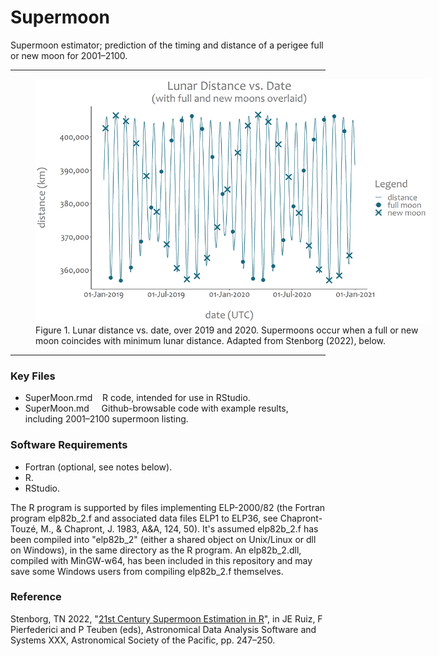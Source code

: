 # Supermoon

Supermoon estimator; prediction of the timing and distance of a perigee full or new moon for 2001–2100.

---

<figure style="width:632px;">
  <img src="lunar_distance_vs_date.png" alt="MCMC parallelisation and Stan model inference speedup" width="632" height="390">
  <figcaption>Figure 1. Lunar distance vs. date, over 2019 and 2020. Supermoons occur when a full or new moon coincides with minimum lunar distance. Adapted from Stenborg (2022), below.</figcaption>
</figure>

---

### Key Files

- SuperMoon.rmd &nbsp;&nbsp; R code, intended for use in RStudio.<br />
- SuperMoon.md &nbsp;&nbsp;&nbsp; Github-browsable code with example results, including 2001&ndash;2100 supermoon listing.

### Software Requirements

- Fortran (optional, see notes below).<br />
- R.<br />
- RStudio.<br />

The R program is supported by files implementing ELP-2000/82 (the Fortran program elp82b_2.f and associated data files ELP1 to ELP36, see Chapront-Touzé, M., & Chapront, J. 1983, A&A, 124, 50). It's assumed elp82b_2.f has been compiled into "elp82b_2" (either a shared object on Unix/Linux or dll on Windows), in the same directory as the R program. An elp82b_2.dll, compiled with MinGW-w64, has been included in this repository and may save some Windows users from compiling elp82b_2.f themselves.

### Reference

Stenborg, TN 2022, "[21st Century Supermoon Estimation in R](https://aspbooks.org/custom/publications/paper/532-0247.html)", in JE Ruiz, F Pierfederici and P Teuben (eds), Astronomical Data Analysis Software and Systems XXX, Astronomical Society of the Pacific, pp. 247&ndash;250.
